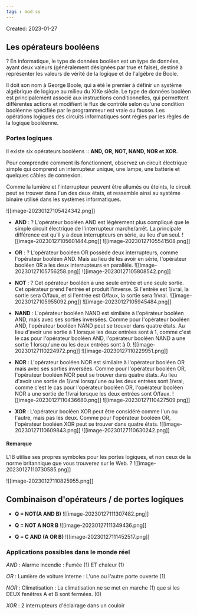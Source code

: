 ```yaml
---
tags : mod cs
---
```

Created: 2023-01-27

## Les opérateurs booléens
?
En informatique, le type de données booléen est un type de données, ayant deux valeurs (généralement désignées par true et false), destiné à représenter les valeurs de vérité de la logique et de l'algèbre de Boole.

Il doit son nom à George Boole, qui a été le premier à définir un système algébrique de logique au milieu du XIXe siècle. Le type de données booléen est principalement associé aux instructions conditionnelles, qui permettent différentes actions et modifient le flux de contrôle selon qu'une condition booléenne spécifiée par le programmeur est vraie ou fausse. Les opérations logiques des circuits informatiques sont régies par les règles de la logique booléenne.

### Portes logiques
Il existe six opérateurs booléens :: **AND, OR, NOT, NAND, NOR et XOR.**

Pour comprendre comment ils fonctionnent, observez un
circuit électrique simple qui comprend un interrupteur
unique, une lampe, une batterie et quelques câbles de
connexion.

Comme la lumière et l'interrupteur peuvent être allumés ou
éteints, le circuit peut se trouver dans l'un des deux états,
et ressemble ainsi au système binaire utilisé dans les
systèmes informatiques.

![[image-20230127105424342.png]]

- **AND** : 
?
L'opérateur booléen AND est légèrement plus compliqué que le simple circuit électrique de l'interrupteur marche/arrêt. La principale différence est qu'il y a deux interrupteurs en série, au lieu d'un seul.
![[image-20230127105601444.png]]
![[image-20230127105541508.png]]

- **OR** :
?
L'opérateur booléen OR possède deux interrupteurs, comme l'opérateur booléen AND. Mais au lieu de les avoir en série, l'opérateur booléen 0R a les deux interrupteurs en parallèle. 
![[image-20230127105756258.png]]
![[image-20230127105808542.png]]

- **NOT** :
?
Cet opérateur booléen a une seule entrée et une seule sortie. Cet opérateur prend l'entrée et produit l'inverse. Si l'entrée est 1/vrai, la sortie sera O/faux, et si l'entrée est O/faux, la sortie sera 1/vrai.
![[image-20230127105955092.png]]
![[image-20230127105945484.png]]

- **NAND** :
L'opérateur booléen NAND est similaire à l'opérateur booléen AND, mais avec ses sorties inversées. Comme pour l'opérateur booléen AND, l'opérateur booléen NAND peut se trouver dans quatre états. Au lieu d'avoir une sortie à 1 lorsque les deux entrées sont à 1, comme c'est le cas pour l'opérateur booléen AND, l'opérateur booléen NAND a une sortie 1 lorsqu'une ou les deux entrées sont à 0.
![[image-20230127110224972.png]]
![[image-20230127110229951.png]]

- **NOR** :
L'opérateur booléen NOR est similaire à l'opérateur booléen OR mais avec ses sorties inversées. Comme pour l'opérateur booléen OR, l'opérateur booléen NOR peut se trouver dans quatre états. Au lieu d'avoir une sortie de 1/vrai lorsqu'une ou les deux entrées sont 1/vrai, comme c'est le cas pour l'opérateur booléen OR, l'opérateur booléen NOR a une sortie de 1/vrai lorsque les deux entrées sont O/faux.
![[image-20230127110436680.png]]
![[image-20230127110427509.png]]

- **XOR** :
L'opérateur booléen XOR peut être considéré comme l'un ou l'autre, mais pas les deux. Comme pour l'opérateur booléen OR, l'opérateur booléen XOR peut se trouver dans quatre états.
![[image-20230127110609843.png]]
![[image-20230127110630242.png]]

#### Remarque
L'IB utilise ses propres symboles pour les portes logiques, et non ceux de la
norme britannique que vous trouverez sur le Web.
?
![[image-20230127110730585.png]]

![[image-20230127110825955.png]]

## Combinaison d'opérateurs / de portes logiques
- **Q = NOT(A AND B)**
![[image-20230127111307482.png]]

- **Q = NOT A NOR B**
![[image-20230127111349436.png]]

- **Q = C AND (A OR B)** 
![[image-20230127111452517.png]]

### Applications possibles dans le monde réel
*AND* : Alarme incendie : Fumée (1) ET chaleur (1)

*OR* : Lumière de voiture interne : L'une ou l'autre porte ouverte (1)

*NOR* : Climatisation : La climatisation ne se met en marche (1) que si les DEUX fenêtres A et B sont fermées. (0)

*XOR* : 2 interrupteurs d'éclairage dans un couloir
